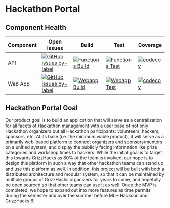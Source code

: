 # Hackathon Portal

## Component Health

| Component | Open Issues                                                                                                                                                                                                 | Build                                                                                                                                                                                                      | Test                                                                                                                                                                                                    | Coverage                                                                                                                                                                       |
| --------- | ----------------------------------------------------------------------------------------------------------------------------------------------------------------------------------------------------------- | ---------------------------------------------------------------------------------------------------------------------------------------------------------------------------------------------------------- | ------------------------------------------------------------------------------------------------------------------------------------------------------------------------------------------------------- | ------------------------------------------------------------------------------------------------------------------------------------------------------------------------------ |
| API       | [![GitHub issues by-label](https://img.shields.io/github/issues/GrizzHacks/hackathon-portal/API)](https://github.com/GrizzHacks/hackathon-portal/issues?q=is%3Aissue+is%3Aopen+label%3AAPI)                 | [![Functions Build](https://github.com/GrizzHacks/hackathon-portal/actions/workflows/build-functions.yml/badge.svg)](https://github.com/GrizzHacks/hackathon-portal/actions/workflows/build-functions.yml) | [![Functions Test](https://github.com/GrizzHacks/hackathon-portal/actions/workflows/test-functions.yml/badge.svg)](https://github.com/GrizzHacks/hackathon-portal/actions/workflows/test-functions.yml) | [![codecov](https://codecov.io/gh/GrizzHacks/hackathon-portal/branch/main/graph/badge.svg?flag=functions&token=NVP3L3P71F)](https://codecov.io/gh/GrizzHacks/hackathon-portal) |
| Web App   | [![GitHub issues by-label](https://img.shields.io/github/issues/GrizzHacks/hackathon-portal/Web%20App)](https://github.com/GrizzHacks/hackathon-portal/issues?q=is%3Aissue+is%3Aopen+label%3A%22Web+App%22) | [![Webapp Build](https://github.com/GrizzHacks/hackathon-portal/actions/workflows/build-webapp.yml/badge.svg)](https://github.com/GrizzHacks/hackathon-portal/actions/workflows/build-webapp.yml)          | [![Webapp Test](https://github.com/GrizzHacks/hackathon-portal/actions/workflows/test-webapp.yml/badge.svg)](https://github.com/GrizzHacks/hackathon-portal/actions/workflows/test-webapp.yml)          | [![codecov](https://codecov.io/gh/GrizzHacks/hackathon-portal/branch/main/graph/badge.svg?flag=webapp&token=NVP3L3P71F)](https://codecov.io/gh/GrizzHacks/hackathon-portal)    |

## Hackathon Portal Goal

Our product goal is to build an application that will serve as a centralization for all facets of Hackathon management with a user base of not only Hackathon organizers but all Hackathon participants: volunteers, hackers, sponsors, etc. At its base (i.e. the minimum viable product), it will serve as a primarily web-based platform to connect organizers and sponsors/mentors on a unified system, and display the publicly facing information like prize categories and workshop times to hackers. While the initial goal is to target this towards GrizzHacks as 80% of the team is involved, our hope is to design this platform in such a way that other hackathon teams can stand up and use this platform as well. In addition, this project will be built with both a distributed architecture and modular system, so that it can be maintained by multiple groups of GrizzHacks organizers for years to come, and hopefully be open sourced so that other teams can use it as well. Once the MVP is completed, we hope to expand out into more features as time permits during the semester and over the summer before MLH Hackcon and GrizzHacks 6.

